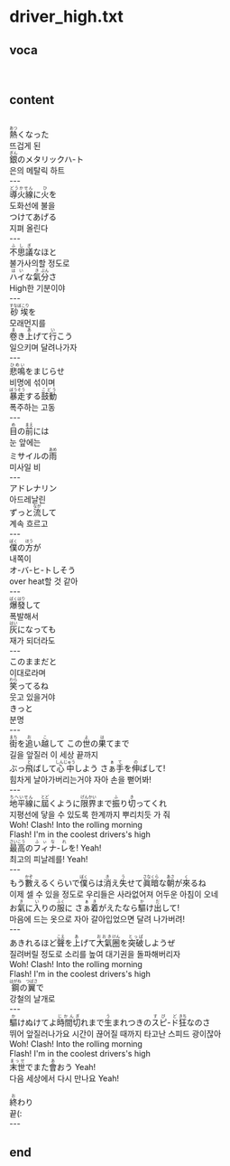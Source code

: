 <h1>driver_high.txt</h1>
<h2>voca</h2><br>
<h2>content</h2><br>
<Ruby><rb>熱</rb><rt>あつ</rt></Ruby>くなった<br>
뜨겁게 된<br>
<Ruby><rb>銀</rb><rt>ぎん</rt></Ruby>のメタリックハ-ト<br>
은의 메탈릭 하트<br>
---<br>
<Ruby><rb>導火線</rb><rt>どうかせん</rt></Ruby>に<Ruby><rb>火</rb><rt>ひ</rt></Ruby>を<br>
도화선에 불을<br>
つけてあげる<br>
지펴 올린다<br>
---<br>
<Ruby><rb>不思議</rb><rt>ふしぎ</rt></Ruby>なほと<br>
불가사의할 정도로<br>
<Ruby><rb>ハイ</rb><rt>はい</rt></Ruby>な<Ruby><rb>氣</rb><rt>き</rt></Ruby><Ruby><rb>分</rb><rt>ぶん</rt></Ruby>さ<br>
High한 기분이야<br>
---<br>
<Ruby><rb>砂埃</rb><rt>すなぼこり</rt></Ruby>を<br>
모래먼지를<br>
<Ruby><rb>卷</rb><rt>ま</rt></Ruby>き<Ruby><rb>上</rb><rt>あ</rt></Ruby>げて<Ruby><rb>行</rb><rt>い</rt></Ruby>こう<br>
일으키며 달려나가자<br>
---<br>
<Ruby><rb>悲鳴</rb><rt>ひめい</rt></Ruby>をまじらせ<br>
비명에 섞이며<br>
<Ruby><rb>暴走</rb><rt>ぼうそう</rt></Ruby>する<Ruby><rb>鼓動</rb><rt>こどう</rt></Ruby><br>
폭주하는 고동<br>
---<br>
<Ruby><rb>目</rb><rt>め</rt></Ruby>の<Ruby><rb>前</rb><rt>まえ</rt></Ruby>には<br>
눈 앞에는<br>
ミサイルの<Ruby><rb>雨</rb><rt>あめ</rt></Ruby><br>
미사일 비<br>
---<br>
アドレナリン<br>
아드레날린<br>
ずっと<Ruby><rb>流</rb><rt>なが</rt></Ruby>して<br>
계속 흐르고<br>
---<br>
<Ruby><rb>僕</rb><rt>ぼく</rt></Ruby>の<Ruby><rb>方</rb><rt>ほう</rt></Ruby>が<br>
내쪽이<br>
オ-バ-ヒ-トしそう<br>
over heat할 것 같아<br>
---<br>
<Ruby><rb>爆</rb><rt>ばく</rt></Ruby><Ruby><rb>發</rb><rt>はり</rt></Ruby>して<br>
폭발해서<br>
<Ruby><rb>灰</rb><rt>はい</rt></Ruby>になっても<br>
재가 되더라도<br>
---<br>
このままだと<br>
이대로라며<br>
<Ruby><rb>笑</rb><rt>わら</rt></Ruby>ってるね<br>
웃고 있을거야<br>
きっと<br>
분명<br>
---<br>
<Ruby><rb>街</rb><rt>まち</rt></Ruby>を<Ruby><rb>追</rb><rt>お</rt></Ruby>い<Ruby><rb>越</rb><rt>こ</rt></Ruby>して この<Ruby><rb>世</rb><rt>よ</rt></Ruby>の<Ruby><rb>果</rb><rt>は</rt></Ruby>てまで<br>
길을 앞질러 이 세상 끝까지<br>
ぶっ<Ruby><rb>飛</rb><rt>と</rt></Ruby>ばして<Ruby><rb>心中</rb><rt>しんじゅう</rt></Ruby>しよう さ<Ruby><rb>ぁ</rb><rt>ぁ</rt></Ruby><Ruby><rb>手</rb><rt>て</rt></Ruby>を<Ruby><rb>伸</rb><rt>の</rt></Ruby>ばして!<br>
힘차게 날아가버리는거야 자아 손을 뻗어봐!<br>
---<br>
<Ruby><rb>地平線</rb><rt>ちへいせん</rt></Ruby>に<Ruby><rb>屆</rb><rt>とど</rt></Ruby>くように<Ruby><rb>限界</rb><rt>げんかい</rt></Ruby>まで<Ruby><rb>振</rb><rt>ふ</rt></Ruby>り<Ruby><rb>切</rb><rt>き</rt></Ruby>ってくれ<br>
지평선에 닿을 수 있도록 한계까지 뿌리치듯 가 줘<br>
Woh! Clash! Into the rolling morning<br>
Flash! I'm in the coolest drivers's high<br>
<Ruby><rb>最高</rb><rt>さいこう</rt></Ruby>の<Ruby><rb>フィナ</rb><rt>ふぃな</rt></Ruby>-<Ruby><rb>レ</rb><rt>れ</rt></Ruby>を! Yeah!<br>
최고의 피날레를! Yeah!<br>
---<br>
もう<Ruby><rb>數</rb><rt>かぞ</rt></Ruby>えるくらいで<Ruby><rb>僕</rb><rt>ぼく</rt></Ruby>らは<Ruby><rb>消</rb><rt>き</rt></Ruby>え<Ruby><rb>失</rb><rt>う</rt></Ruby>せて<Ruby><rb>眞</rb><rt>さな</rt></Ruby><Ruby><rb>暗</rb><rt>くら</rt></Ruby>な<Ruby><rb>朝</rb><rt>あさ</rt></Ruby>が<Ruby><rb>來</rb><rt>く</rt></Ruby>るね<br>
이제 셀 수 있을 정도로 우리들은 사라없어져 어두운 아침이 오네<br>
お<Ruby><rb>氣</rb><rt>き</rt></Ruby>に<Ruby><rb>入</rb><rt>い</rt></Ruby>りの<Ruby><rb>服</rb><rt>ふく</rt></Ruby>に さ<Ruby><rb>ぁ</rb><rt>ぁ</rt></Ruby><Ruby><rb>着</rb><rt>き</rt></Ruby>がえたなら<Ruby><rb>驅</rb><rt>か</rt></Ruby>け<Ruby><rb>出</rb><rt>だ</rt></Ruby>して!<br>
마음에 드는 옷으로 자아 갈아입었으면 달려 나가버려!<br>
---<br>
あきれるほど<Ruby><rb>聲</rb><rt>こえ</rt></Ruby>を<Ruby><rb>上</rb><rt>あ</rt></Ruby>げて<Ruby><rb>大氣</rb><rt>おおき</rt></Ruby><Ruby><rb>圈</rb><rt>けん</rt></Ruby>を<Ruby><rb>突破</rb><rt>とっぱ</rt></Ruby>しようぜ<br>
질려버릴 정도로 소리를 높여 대기권을 돌파해버리자<br>
Woh! Clash! Into the rolling morning<br>
Flash! I'm in the coolest drivers's high<br>
<Ruby><rb>鋼</rb><rt>はがね</rt></Ruby>の<Ruby><rb>翼</rb><rt>つばさ</rt></Ruby>で<br>
강철의 날개로<br>
---<br>
<Ruby><rb>驅</rb><rt>か</rt></Ruby>けぬけてよ<Ruby><rb>時間切</rb><rt>じかんぎ</rt></Ruby>れまで<Ruby><rb>生</rb><rt>う</rt></Ruby>まれつきの<Ruby><rb>スピ</rb><rt>すぴ</rt></Ruby>-<Ruby><rb>ド</rb><rt>ど</rt></Ruby><Ruby><rb>狂</rb><rt>きち</rt></Ruby>なのさ<br>
뛰어 앞질러나가요 시간이 끊어질 때까지 타고난 스피드 광이잖아<br>
Woh! Clash! Into the rolling morning<br>
Flash! I'm in the coolest drivers's high<br>
<Ruby><rb>末世</rb><rt>まっせ</rt></Ruby>でまた<Ruby><rb>會</rb><rt>あ</rt></Ruby>おう Yeah!<br>
다음 세상에서 다시 만나요 Yeah!<br>
﻿<br>
<ruby><rb>終</rb><rt>お</rt></ruby>わり<br>
끝(:<br>
---<br>
<h2>end</h2>
